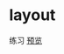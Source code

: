 # layout
练习
<a href="http://htmlpreview.github.io/?https://github.com/z1016419598/first-practice/blob/master/index.html">预览</a>
